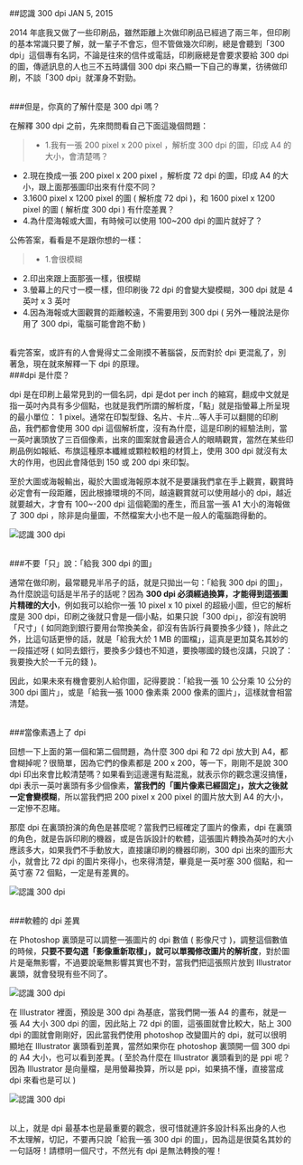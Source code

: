 <!-- @@master  = ../../_layout.html-->

<!-- @@block  =  jsBottom-->

<include src="../../_articles-js.html"></include>

<!-- @@close-->

<!-- @@block  =  css-->

<include src="../../_articles-css.html"></include>

<!-- @@close-->

<!-- @@block  =  articles-social-->

<include src="../../_articles-social.html"></include>

<!-- @@close-->

<!-- @@block  =  articles-footer-->

<include src="../../_articles.html"></include>

<!-- @@close-->

<!-- @@block  =  meta-->

<meta property="article:published_time" content="2015-01-05T23:55:00+01:00">

<meta name="keywords" content="300dpi,dpi,印刷,解析度">

<meta name="description" content="不管做幾次印刷，總是會聽到「300 dpi」這個專有名詞，不論是往來的信件或電話，印刷廠總是會要求要給 300 dpi 的圖，傳遞訊息的人也三不五時講個 300 dpi 來凸顯一下自己的專業，彷彿做印刷，不談「300 dpi」就渾身不對勁。">

<meta itemprop="name" content="認識 300 dpi - OXXO.STUDIO">

<meta itemprop="image" content="http://www.oxxostudio.tw/img/articles/201501/20150105_1_01b.jpg">

<meta itemprop="description" content="不管做幾次印刷，總是會聽到「300 dpi」這個專有名詞，不論是往來的信件或電話，印刷廠總是會要求要給 300 dpi 的圖，傳遞訊息的人也三不五時講個 300 dpi 來凸顯一下自己的專業，彷彿做印刷，不談「300 dpi」就渾身不對勁。">

<meta property="og:title" content="認識 300 dpi - OXXO.STUDIO">

<meta property="og:url" content="http://www.oxxostudio.tw/articles/201501/know-300-dpi.html">

<meta property="og:image" content="http://www.oxxostudio.tw/img/articles/201501/20150105_1_01b.jpg">

<meta property="og:description" content="不管做幾次印刷，總是會聽到「300 dpi」這個專有名詞，不論是往來的信件或電話，印刷廠總是會要求要給 300 dpi 的圖，傳遞訊息的人也三不五時講個 300 dpi 來凸顯一下自己的專業，彷彿做印刷，不談「300 dpi」就渾身不對勁。">

<title>認識 300 dpi  - OXXO.STUDIO</title> 

<!-- @@close-->

<!-- @@block  =  articles-content--> 

##認識 300 dpi  <span class="article-date" tag="photo"><i></i>JAN 5, 2015</span>

2014 年底我又做了一些印刷品，雖然距離上次做印刷品已經過了兩三年，但印刷的基本常識只要了解，就一輩子不會忘，但不管做幾次印刷，總是會聽到「300 dpi」這個專有名詞，不論是往來的信件或電話，印刷廠總是會要求要給 300 dpi 的圖，傳遞訊息的人也三不五時講個 300 dpi 來凸顯一下自己的專業，彷彿做印刷，不談「300 dpi」就渾身不對勁。

<br/>
###但是，你真的了解什麼是 300 dpi 嗎？

在解釋 300 dpi 之前，先來問問看自己下面這幾個問題：

>- 1.我有一張 200 pixel x 200 pixel ，解析度 300 dpi 的圖，印成 A4 的大小，會清楚嗎？
- 2.現在換成一張 200 pixel x 200 pixel ，解析度 72 dpi 的圖，印成 A4 的大小，跟上面那張圖印出來有什麼不同？ 
- 3.1600 pixel x 1200 pixel 的圖 ( 解析度 72 dpi )，和 1600 pixel x 1200 pixel 的圖 ( 解析度 300 dpi ) 有什麼差異？
- 4.為什麼海報或大圖，有時候可以使用 100~200 dpi 的圖片就好了？

公佈答案，看看是不是跟你想的一樣：

>- 1.會很模糊
- 2.印出來跟上面那張一樣，很模糊
- 3.螢幕上的尺寸一模一樣，但印刷後 72 dpi 的會變大變模糊，300 dpi 就是 4 英吋 x 3  英吋
- 4.因為海報或大圖觀賞的距離較遠，不需要用到 300 dpi ( 另外一種說法是你用了 300 dpi，電腦可能會跑不動 )

<br/>
看完答案，或許有的人會覺得丈二金剛摸不著腦袋，反而對於 dpi 更混亂了，別著急，現在就來解釋一下 dpi 的原理。



<br/>
###dpi 是什麼？

dpi 是在印刷上最常見到的一個名詞，dpi 是dot per inch 的縮寫，翻成中文就是指一英吋內具有多少個點，也就是我們所謂的解析度，「點」就是指螢幕上所呈現的最小單位： 1 pixel。通常在印製型錄、名片、卡片...等人手可以翻閱的印刷品，我們都會使用 300 dpi 這個解析度，沒有為什麼，這是印刷的經驗法則，當一英吋裏頭放了三百個像素，出來的圖案就會最適合人的眼睛觀賞，當然在某些印刷品例如報紙、布旗這種原本纖維或顆粒較粗的材質上，使用 300 dpi 就沒有太大的作用，也因此會降低到 150 或 200 dpi 來印製。

至於大圖或海報輸出，礙於大圖或海報原本就不是要讓我們拿在手上觀賞，觀賞時必定會有一段距離，因此根據環境的不同，越遠觀賞就可以使用越小的 dpi，越近就要越大，才會有 100~-200 dpi 這個範圍的產生，而且當一張 A1 大小的海報做了 300 dpi ，除非是向量圖，不然檔案大小也不是一般人的電腦跑得動的。

![認識 300 dpi](/img/articles/201501/20150105_1_02.jpg)


<br/>
###不要「只」說：「給我 300 dpi 的圖」

通常在做印刷，最常聽見半吊子的話，就是只拋出一句：「給我 300 dpi 的圖」，為什麼說這句話是半吊子的話呢？因為 **300 dpi 必須經過換算，才能得到這張圖片精確的大小**，例如我可以給你一張 10 pixel x 10 pixel 的超級小圖，但它的解析度是 300 dpi，印刷之後就只會是一個小點，如果只說「300 dpi」，卻沒有說明「尺寸」( 如同跑到銀行要用台幣換美金，卻沒有告訴行員要換多少錢 )，除此之外，比這句話更慘的話，就是「給我大於 1 MB 的圖檔」，這真是更加莫名其妙的一段描述呀 ( 如同去銀行，要換多少錢也不知道，要換哪國的錢也沒講，只說了：我要換大於一千元的錢 )。

因此，如果未來有機會要別人給你圖，記得要說：「給我一張 10 公分乘 10 公分的 300 dpi 圖片」，或是「給我一張 1000 像素乘 2000 像素的圖片」，這樣就會相當清楚。


<br/>
###當像素遇上了 dpi

回想一下上面的第一個和第二個問題，為什麼 300 dpi 和 72 dpi 放大到 A4，都會糊掉呢？很簡單，因為它們的像素都是 200 x 200，等一下，剛剛不是說 300 dpi 印出來會比較清楚嗎？如果看到這邊還有點混亂，就表示你的觀念還沒搞懂， dpi 表示一英吋裏頭有多少個像素，**當我們的「圖片像素已經固定」，放大之後就一定會變模糊**，所以當我們把 200 pixel x 200 pixel 的圖片放大到 A4 的大小，一定慘不忍睹。

那麼 dpi 在裏頭扮演的角色是甚麼呢？當我們已經確定了圖片的像素，dpi 在裏頭的角色，就是告訴印刷的機器，或是告訴設計的軟體，這張圖片轉換為英吋的大小應該多大，如果我們不手動放大，直接讓印刷的機器印刷，300 dpi 出來的圖形大小，就會比 72 dpi 的圖片來得小，也來得清楚，畢竟是一英吋塞 300 個點，和一英寸塞 72 個點，一定是有差異的。

![認識 300 dpi](/img/articles/201501/20150105_1_03.jpg)


<br/>
###軟體的 dpi 差異

在 Photoshop 裏頭是可以調整一張圖片的 dpi 數值 ( 影像尺寸 )，調整這個數值的時候，**只要不要勾選「影像重新取樣」，就可以單獨修改圖片的解析度**，對於圖片是毫無影響，不過要說毫無影響其實也不對，當我們把這張照片放到 Illustrator 裏頭，就會發現有些不同了。

![認識 300 dpi](/img/articles/201501/20150105_1_04.jpg)

在 Illustrator 裡面，預設是 300 dpi 為基底，當我們開一張 A4 的畫布，就是一張 A4 大小 300 dpi 的圖，因此貼上 72 dpi 的圖，這張圖就會比較大，貼上 300 dpi 的圖就會剛剛好，因此當我們使用 photoshop 改變圖片的 dpi，就可以很明顯地在 Illustrator 裏頭看到差異，當然如果你在 photoshop 裏頭開一個 300 dpi 的 A4 大小，也可以看到差異。( 至於為什麼在 Illustrator 裏頭看到的是 ppi 呢？因為 Illustrator 是向量檔，是用螢幕換算，所以是 ppi，如果搞不懂，直接當成 dpi 來看也是可以 )

![認識 300 dpi](/img/articles/201501/20150105_1_05.jpg)


<br/>
以上，就是 dpi 最基本也是最重要的觀念，很可惜就連許多設計科系出身的人也不太理解，切記，不要再只說「給我一張 300 dpi 的圖」，因為這是很莫名其妙的一句話呀！請標明一個尺寸，不然光有 dpi 是無法轉換的喔！

<!-- @@close-->











